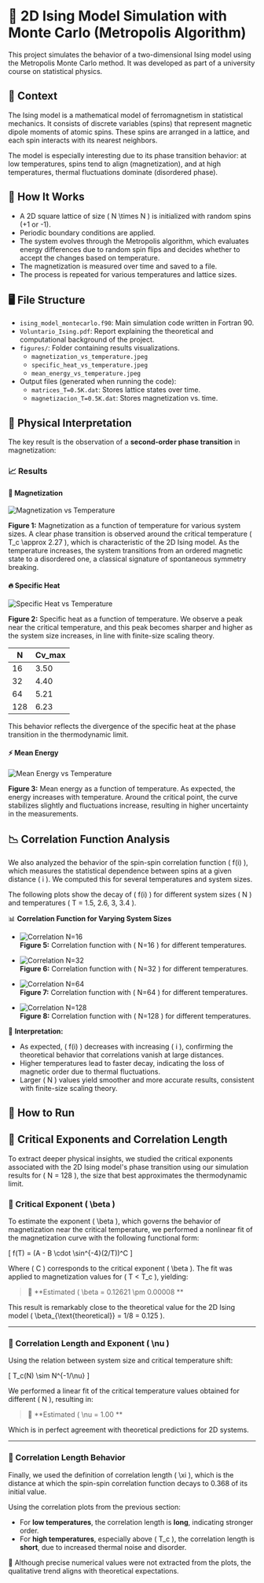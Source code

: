 # 🧊 2D Ising Model Simulation with Monte Carlo (Metropolis Algorithm)

This project simulates the behavior of a two-dimensional Ising model using the Metropolis Monte Carlo method. It was developed as part of a university course on statistical physics.

## 🧠 Context

The Ising model is a mathematical model of ferromagnetism in statistical mechanics. It consists of discrete variables (spins) that represent magnetic dipole moments of atomic spins. These spins are arranged in a lattice, and each spin interacts with its nearest neighbors.

The model is especially interesting due to its phase transition behavior: at low temperatures, spins tend to align (magnetization), and at high temperatures, thermal fluctuations dominate (disordered phase).

## 🧮 How It Works

- A 2D square lattice of size \( N \times N \) is initialized with random spins (+1 or -1).
- Periodic boundary conditions are applied.
- The system evolves through the Metropolis algorithm, which evaluates energy differences due to random spin flips and decides whether to accept the changes based on temperature.
- The magnetization is measured over time and saved to a file.
- The process is repeated for various temperatures and lattice sizes.

## 🖥️ File Structure

- `ising_model_montecarlo.f90`: Main simulation code written in Fortran 90.
- `Voluntario_Ising.pdf`: Report explaining the theoretical and computational background of the project.
- `figures/`: Folder containing results visualizations.
  - `magnetization_vs_temperature.jpeg`
  - `specific_heat_vs_temperature.jpeg`
  - `mean_energy_vs_temperature.jpeg`
- Output files (generated when running the code):  
  - `matrices_T=0.5K.dat`: Stores lattice states over time.  
  - `magnetizacion_T=0.5K.dat`: Stores magnetization vs. time.

## 🔬 Physical Interpretation

The key result is the observation of a **second-order phase transition** in magnetization:

### 📈 Results

#### 🧲 Magnetization

![Magnetization vs Temperature](./figures/magnetization_vs_temperature.jpeg)

**Figure 1:** Magnetization as a function of temperature for various system sizes. A clear phase transition is observed around the critical temperature \( T_c \approx 2.27 \), which is characteristic of the 2D Ising model. As the temperature increases, the system transitions from an ordered magnetic state to a disordered one, a classical signature of spontaneous symmetry breaking.

#### 🔥 Specific Heat

![Specific Heat vs Temperature](./figures/specific_heat_vs_temperature.jpeg)

**Figure 2:** Specific heat as a function of temperature. We observe a peak near the critical temperature, and this peak becomes sharper and higher as the system size increases, in line with finite-size scaling theory.

| N   | Cv_max |
|-----|--------|
| 16  | 3.50   |
| 32  | 4.40   |
| 64  | 5.21   |
| 128 | 6.23   |

This behavior reflects the divergence of the specific heat at the phase transition in the thermodynamic limit.

#### ⚡ Mean Energy

![Mean Energy vs Temperature](./figures/mean_energy_vs_temperature.jpeg)

**Figure 3:** Mean energy as a function of temperature. As expected, the energy increases with temperature. Around the critical point, the curve stabilizes slightly and fluctuations increase, resulting in higher uncertainty in the measurements.

## 📉 Correlation Function Analysis

We also analyzed the behavior of the spin-spin correlation function \( f(i) \), which measures the statistical dependence between spins at a given distance \( i \). We computed this for several temperatures and system sizes.

The following plots show the decay of \( f(i) \) for different system sizes \( N \) and temperatures \( T = 1.5, 2.6, 3, 3.4 \).

📊 **Correlation Function for Varying System Sizes**

- ![Correlation N=16](./figures/correlation_N16.jpeg)  
  **Figure 5:** Correlation function with \( N=16 \) for different temperatures.

- ![Correlation N=32](./figures/correlation_N32.jpeg)  
  **Figure 6:** Correlation function with \( N=32 \) for different temperatures.

- ![Correlation N=64](./figures/correlation_N64.jpeg)  
  **Figure 7:** Correlation function with \( N=64 \) for different temperatures.

- ![Correlation N=128](./figures/correlation_N128.jpeg)  
  **Figure 8:** Correlation function with \( N=128 \) for different temperatures.

📌 **Interpretation:**

- As expected, \( f(i) \) decreases with increasing \( i \), confirming the theoretical behavior that correlations vanish at large distances.
- Higher temperatures lead to faster decay, indicating the loss of magnetic order due to thermal fluctuations.
- Larger \( N \) values yield smoother and more accurate results, consistent with finite-size scaling theory.
## 🚀 How to Run

## 📐 Critical Exponents and Correlation Length

To extract deeper physical insights, we studied the critical exponents associated with the 2D Ising model's phase transition using our simulation results for \( N = 128 \), the size that best approximates the thermodynamic limit.

### 🔢 Critical Exponent \( \beta \)

To estimate the exponent \( \beta \), which governs the behavior of magnetization near the critical temperature, we performed a nonlinear fit of the magnetization curve with the following functional form:

\[
f(T) = (A - B \cdot \sin^{-4}(2/T))^C
\]

Where \( C \) corresponds to the critical exponent \( \beta \). The fit was applied to magnetization values for \( T < T_c \), yielding:

> 📌 **Estimated \( \beta = 0.12621 \pm 0.00008 **

This result is remarkably close to the theoretical value for the 2D Ising model \( \beta_{\text{theoretical}} = 1/8 = 0.125 \).

---

### 🧭 Correlation Length and Exponent \( \nu \)

Using the relation between system size and critical temperature shift:

\[
T_c(N) \sim N^{-1/\nu}
\]

We performed a linear fit of the critical temperature values obtained for different \( N \), resulting in:

> 📌 **Estimated \( \nu = 1.00 **

Which is in perfect agreement with theoretical predictions for 2D systems.

---

### 🧲 Correlation Length Behavior

Finally, we used the definition of correlation length \( \xi \), which is the distance at which the spin-spin correlation function decays to 0.368 of its initial value.

Using the correlation plots from the previous section:

- For **low temperatures**, the correlation length is **long**, indicating stronger order.
- For **high temperatures**, especially above \( T_c \), the correlation length is **short**, due to increased thermal noise and disorder.

🧪 Although precise numerical values were not extracted from the plots, the qualitative trend aligns with theoretical expectations.
